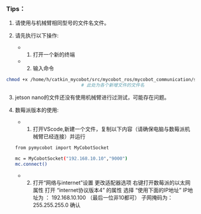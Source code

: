 ### Tips：

1. 请使用与机械臂相同型号的文件名文件。

2. 请先执行以下操作:
   + 1. 打开一个新的终端
   + 2. 输入命令
```bash
chmod +x /home/h/catkin_mycobot/src/mycobot_ros/mycobot_communication/scripts/xxx.py
							# 此处为各个新增文件的文件名
```
3. jetson nano的文件还没有使用机械臂进行过测试，可能存在问题。

4. 数莓派版本的使用:
   + 1. 打开VScode,新建一个文件，复制以下内容（请确保电脑与数莓派机械臂已经连接）并运行
	```bash
	from pymycobot import MyCobotSocket

	mc = MyCobotSocket("192.168.10.10","9000")
	mc.connect()
	```

   + 2. 打开“网络与internet”设置
	更改适配器选项
	右键打开数莓派的以太网属性
	打开 “internet协议版本4” 的属性
	选择 “使用下面的IP地址”
	IP地址为 ：  192.168.10.100 （最后一位非10都可）
	子网掩码为： 255.255.255.0
	确认







